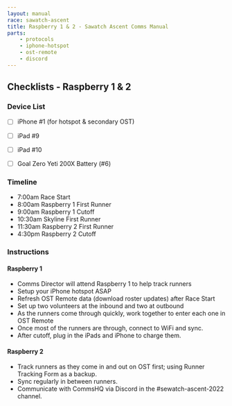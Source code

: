 ```yaml
---
layout: manual
race: sawatch-ascent
title: Raspberry 1 & 2 - Sawatch Ascent Comms Manual
parts:
    - protocols
    - iphone-hotspot
    - ost-remote
    - discord
---
```


## Checklists - Raspberry 1 & 2

### Device List
- [ ] iPhone #1 (for hotspot & secondary OST)
- [ ] iPad #9
- [ ] iPad #10
- [ ] Goal Zero Yeti 200X Battery (#6)


### Timeline

- 7:00am Race Start
- 8:00am Raspberry 1 First Runner
- 9:00am Raspberry 1 Cutoff
- 10:30am Skyline First Runner
- 11:30am Raspberry 2 First Runner
- 4:30pm Raspberry 2 Cutoff

### Instructions

#### Raspberry 1

- Comms Director will attend Raspberry 1 to help track runners
- Setup your iPhone hotspot ASAP
- Refresh OST Remote data (download roster updates) after Race Start
- Set up two volunteers at the inbound and two at outbound
- As the runners come through quickly, work together to enter each one in OST Remote
- Once most of the runners are through, connect to WiFi and sync.
- After cutoff, plug in the iPads and iPhone to charge them.

#### Raspberry 2

- Track runners as they come in and out on OST first; using Runner Tracking Form as a backup.
- Sync regularly in between runners.
- Communicate with CommsHQ via Discord in the #sewatch-ascent-2022 channel.

